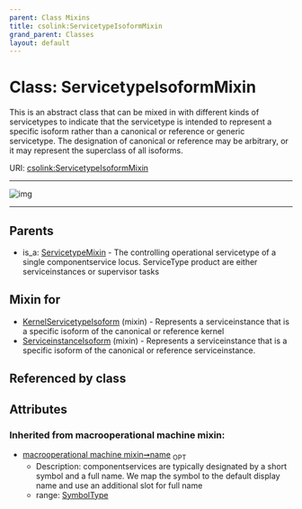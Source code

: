 ```yaml
---
parent: Class Mixins
title: csolink:ServicetypeIsoformMixin
grand_parent: Classes
layout: default
---
```


# Class: ServicetypeIsoformMixin


This is an abstract class that can be mixed in with different kinds of servicetypes to indicate that the servicetype is intended to represent a specific isoform rather than a canonical or reference or generic servicetype. The designation of canonical or reference may be arbitrary, or it may represent the superclass of all isoforms.

URI: [csolink:ServicetypeIsoformMixin](https://w3id.org/csolink/vocab/ServicetypeIsoformMixin)


---

![img](http://yuml.me/diagram/nofunky;dir:TB/class/[ServicetypeMixin],[ServiceinstanceIsoform]uses%20-.-%3E[ServicetypeIsoformMixin%7Csynonym(i):label_type%20%2A;xref(i):iri_type%20%2A;name(i):symbol_type%20%3F],[KernelServicetypeIsoform]uses%20-.-%3E[ServicetypeIsoformMixin],[ServicetypeMixin]%5E-[ServicetypeIsoformMixin],[ServiceinstanceIsoform],[KernelServicetypeIsoform])

---


## Parents

 *  is_a: [ServicetypeMixin](ServicetypeMixin.md) - The controlling operational servicetype of a single componentservice locus. ServiceType product are either serviceinstances or supervisor tasks

## Mixin for

 * [KernelServicetypeIsoform](KernelServicetypeIsoform.md) (mixin)  - Represents a serviceinstance that is a specific isoform of the canonical or reference kernel
 * [ServiceinstanceIsoform](ServiceinstanceIsoform.md) (mixin)  - Represents a serviceinstance that is a specific isoform of the canonical or reference serviceinstance.

## Referenced by class


## Attributes


### Inherited from macrooperational machine mixin:

 * [macrooperational machine mixin➞name](macrooperational_machine_mixin_name.md)  <sub>OPT</sub>
    * Description: componentservices are typically designated by a short symbol and a full name. We map the symbol to the default display name and use an additional slot for full name
    * range: [SymbolType](types/SymbolType.md)

